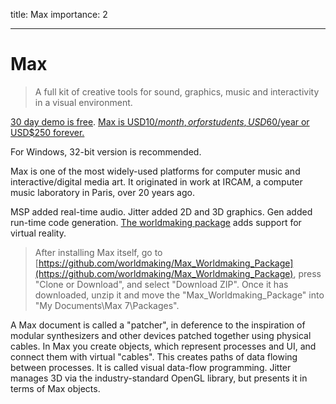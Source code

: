 title: Max
importance: 2

--- 

# Max

> A full kit of creative tools for sound, graphics, music and interactivity in a visual environment.

[30 day demo is free](https://cycling74.com/downloads/). [Max is USD$10/month, or for students, USD$60/year or USD$250 forever.](https://cycling74.com/shop/)

For Windows, 32-bit version is recommended. 

Max is one of the most widely-used platforms for computer music and interactive/digital media art. It originated in work at IRCAM, a computer music laboratory in Paris, over 20 years ago.

MSP added real-time audio. Jitter added 2D and 3D graphics. Gen added run-time code generation. [The worldmaking package](https://github.com/worldmaking/Max_Worldmaking_Package) adds support for virtual reality.

> After installing Max itself, go to [https://github.com/worldmaking/Max_Worldmaking_Package](https://github.com/worldmaking/Max_Worldmaking_Package), press "Clone or Download", and select "Download ZIP". Once it has downloaded, unzip it and move the "Max_Worldmaking_Package" into "My Documents\Max 7\Packages". 

A Max document is called a "patcher", in deference to the inspiration of modular synthesizers and other devices patched together using physical cables. In Max you create objects, which represent processes and UI, and connect them with virtual "cables". This creates paths of data flowing between processes. It is called visual data-flow programming. Jitter manages 3D via the industry-standard OpenGL library, but presents it in terms of Max objects. 

